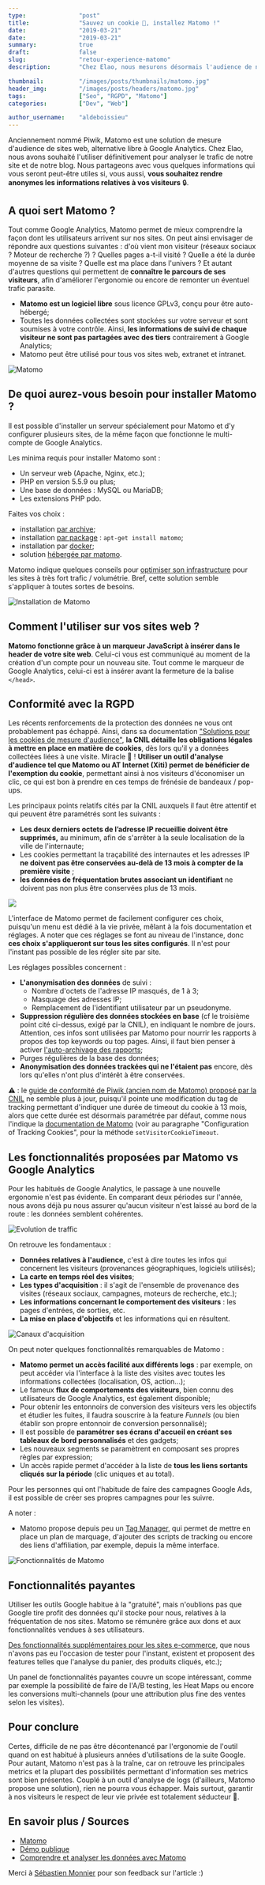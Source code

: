 ```yaml
---
type:               "post"
title:              "Sauvez un cookie 🍪, installez Matomo !"
date:               "2019-03-21"
date:               "2019-03-21"
summary:            true
draft:              false
slug:               "retour-experience-matomo"
description:        "Chez Elao, nous mesurons désormais l'audience de nos propres sites grâce à Matomo. Retour d'expérience. "

thumbnail:          "/images/posts/thumbnails/matomo.jpg"
header_img:         "/images/posts/headers/matomo.jpg"
tags:               ["Seo", "RGPD", "Matomo"]
categories:         ["Dev", "Web"]

author_username:    "aldeboissieu"
---
```


Anciennement nommé Piwik, Matomo est une solution de mesure d'audience de sites web, alternative libre à Google Analytics. Chez Elao, nous avons souhaité l'utiliser définitivement pour analyser le trafic de notre site et de notre blog. Nous partageons avec vous quelques informations qui vous seront peut-être utiles si, vous aussi, **vous souhaitez rendre anonymes les informations relatives à vos visiteurs** 🔒. 

## A quoi sert Matomo ? 

Tout comme Google Analytics, Matomo permet de mieux comprendre la façon dont les utilisateurs arrivent sur nos sites. On peut ainsi envisager de répondre aux questions suivantes : d'où vient mon visiteur (réseaux sociaux ? Moteur de recherche ?) ? Quelles pages a-t-il visité ? Quelle a été la durée moyenne de sa visite ? Quelle est ma place dans l'univers ? Et autant d'autres questions qui permettent de **connaître le parcours de ses visiteurs**, afin d'améliorer l'ergonomie ou encore de remonter un éventuel trafic parasite. 

- **Matomo est un logiciel libre** sous licence GPLv3, conçu pour être auto-hébergé;
- Toutes les données collectées sont stockées sur votre serveur et sont soumises à votre contrôle. Ainsi, **les informations de suivi de chaque visiteur ne sont pas partagées avec des tiers** contrairement à Google Analytics;
- Matomo peut être utilisé pour tous vos sites web, extranet et intranet.

![Matomo](/images/posts/2019/matomo/logo-matomo.jpg)

## De quoi aurez-vous besoin pour installer Matomo ?

Il est possible d'installer un serveur spécialement pour Matomo et d'y configurer plusieurs sites, de la même façon que fonctionne le multi-compte de Google Analytics. 

Les minima requis pour installer Matomo sont : 

- Un serveur web (Apache, Nginx, etc.);
- PHP en version 5.5.9 ou plus;
- Une base de données : MySQL ou MariaDB;
- Les extensions PHP pdo. 

Faites vos choix :

- installation [par archive](https://matomo.org/docs/installation/);
- installation [par package](https://debian.matomo.org/) : ```apt-get install matomo```;
- installation par [docker](<https://docs.docker.com/samples/library/matomo/>);
- solution [hébergée par matomo](<https://matomo.org/pricing/>). 

Matomo indique quelques conseils pour [optimiser son infrastructure](https://matomo.org/docs/optimize/) pour les sites à très fort trafic / volumétrie. Bref, cette solution semble s'appliquer à toutes sortes de besoins. 

![Installation de Matomo](/images/posts/2019/matomo/install-matomo.png)



## Comment l'utiliser sur vos sites web ? 

**Matomo fonctionne grâce à un marqueur JavaScript à insérer dans le header de votre site web**. Celui-ci vous est communiqué au moment de la création d'un compte pour un nouveau site. Tout comme le marqueur de Google Analytics, celui-ci est à insérer avant la fermeture de la balise ```</head>```. 



## Conformité avec la RGPD

Les récents renforcements de la protection des données ne vous ont probablement pas échappé. Ainsi, dans sa documentation ["Solutions pour les cookies de mesure d'audience"](https://www.cnil.fr/fr/solutions-pour-les-cookies-de-mesure-daudience), **la CNIL détaille les obligations légales à mettre en place en matière de cookies**, dès lors qu'il y a données collectées liées à une visite. Miracle 🙌 ! **Utiliser un outil d'analyse d'audience tel que Matomo ou AT Internet (Xiti) permet de bénéficier de l'exemption du cookie**, permettant ainsi à nos visiteurs d'économiser un clic, ce qui est bon à prendre en ces temps de frénésie de bandeaux / pop-ups. 

Les principaux points relatifs cités par la CNIL auxquels il faut être attentif et qui peuvent être paramétrés sont les suivants :

- **Les deux derniers octets de l’adresse IP recueillie doivent être supprimés,** au minimum, afin de s'arrêter à la seule localisation de la ville de l'internaute;
- Les cookies permettant la traçabilité des internautes et les adresses IP **ne doivent pas être conservées au-delà de 13 mois à compter de la première visite** ;
- **les données de fréquentation brutes associant un identifiant** ne doivent pas non plus être conservées plus de 13 mois.

<img src="https://media.giphy.com/media/wO9EzKpgf3pao/giphy.gif" />

L'interface de Matomo permet de facilement configurer ces choix, puisqu'un menu est dédié à la vie privée, mêlant à la fois documentation et réglages. A noter que ces réglages se font au niveau de l'instance, donc **ces choix s'appliqueront sur tous les sites configurés**. Il n'est pour l'instant pas possible de les régler site par site. 

Les réglages possibles concernent : 

- **L'anonymisation des données** de suivi :
  - Nombre d'octets de l'adresse IP masqués, de 1 à 3;
  - Masquage des adresses IP;
  - Remplacement de l'identifiant utilisateur par un pseudonyme.
- **Suppression régulière des données stockées en base** (cf le troisième point cité ci-dessus, exigé par la CNIL), en indiquant le nombre de jours. Attention, ces infos sont utilisées par Matomo pour nourrir les rapports à propos des top keywords ou top pages. Ainsi, il faut bien penser à activer [l'auto-archivage des rapports](https://matomo.org/docs/setup-auto-archiving/);
- Purges régulières de la base des données;
- **Anonymisation des données trackées qui ne l'étaient pas** encore, dès lors qu'elles n'ont plus d'intérêt à être conservées. 

⚠️ : le [guide de conformité de Piwik (ancien nom de Matomo) proposé par la CNIL](https://www.cnil.fr/sites/default/files/typo/document/Configuration_piwik.pdf) ne semble plus à jour, puisqu'il pointe une modification du tag de tracking permettant d'indiquer une durée de timeout du cookie à 13 mois, alors que cette durée est désormais paramétrée par défaut, comme nous l'indique la [documentation de Matomo](https://developer.matomo.org/api-reference/tracking-javascript) (voir au paragraphe "Configuration of Tracking Cookies", pour la méthode ```setVisitorCookieTimeout```. 



## Les fonctionnalités proposées par Matomo vs Google Analytics

Pour les habitués de Google Analytics, le passage à une nouvelle ergonomie n'est pas évidente. En comparant deux périodes sur l'année, nous avons déjà pu nous assurer qu'aucun visiteur n'est laissé au bord de la route : les données semblent cohérentes. 

![Evolution de traffic](/images/posts/2019/matomo/Evolution-trafic-matomo.png)

On retrouve les fondamentaux : 

- **Données relatives à l'audience,** c'est à dire toutes les infos qui concernent les visiteurs (provenances géographiques, logiciels utilisés);
- **La carte en temps réel des visites**;
- **Les types d'acquisition** : il s'agit de l'ensemble de provenance des visites (réseaux sociaux, campagnes, moteurs de recherche, etc.);
- **Les informations concernant le comportement des visiteurs** : les pages d'entrées, de sorties, etc.
- **La mise en place d'objectifs** et les informations qui en résultent.

![Canaux d'acquisition](/images/posts/2019/matomo/canaux-matomo.png)

On peut noter quelques fonctionnalités remarquables de Matomo  :

- **Matomo permet un accès facilité aux différents logs** : par exemple, on peut accéder via l'interface à la liste des visites avec toutes les informations collectées (localisation, OS, action...);
- Le fameux **flux de comportements des visiteurs**, bien connu des utilisateurs de Google Analytics, est également disponible;
- Pour obtenir les entonnoirs de conversion des visiteurs vers les objectifs et étudier les fuites, il faudra souscrire à la feature *Funnels* (ou bien établir son propre entonnoir de conversion personnalisé);
- Il est possible de **paramétrer ses écrans d'accueil en créant ses tableaux de bord personnalisés** et des gadgets;
- Les nouveaux segments se paramètrent en composant ses propres règles par expression;
- Un accès rapide permet d'accéder à la liste de **tous les liens sortants cliqués sur la période** (clic uniques et au total).

Pour les personnes qui ont l'habitude de faire des campagnes Google Ads, il est possible de créer ses propres campagnes pour les suivre. 

A noter : 

- Matomo propose depuis peu un [Tag Manager](https://matomo.org/docs/tag-manager/), qui permet de mettre en place un plan de marquage, d'ajouter des scripts de tracking ou encore des liens d'affiliation, par exemple, depuis la même interface. 

![Fonctionnalités de Matomo](/images/posts/2019/matomo/features-analytics.png)

## Fonctionnalités payantes

Utiliser les outils Google habitue à la "gratuité", mais n'oublions pas que Google tire profit des données qu'il stocke pour nous, relatives à la fréquentation de nos sites. Matomo se rémunère grâce aux dons et aux fonctionnalités vendues à ses utilisateurs. 

[Des fonctionnalités supplémentaires pour les sites e-commerce](<https://matomo.org/docs/ecommerce-analytics/>), que nous n'avons pas eu l'occasion de tester pour l'instant, existent et proposent des features telles que l'analyse du panier, des produits cliqués, etc.);

Un panel de fonctionnalités payantes couvre un scope intéressant, comme par exemple la possibilité de faire de l'A/B testing, les Heat Maps ou encore les conversions multi-channels (pour une attribution plus fine des ventes selon les visites).

## Pour conclure

Certes, difficile de ne pas être décontenancé par l'ergonomie de l'outil quand on est habitué à plusieurs années d'utilisations de la suite Google. Pour autant, Matomo n'est pas à la traîne, car on retrouve les principales metrics et la plupart des possibilités permettant d'information ses metrics sont bien présentes. Couplé à un outil d'analyse de logs (d'ailleurs, Matomo propose une solution), rien ne pourra vous échapper. Mais surtout, garantir à nos visiteurs le respect de leur vie privée est totalement séducteur 🥰.

## En savoir plus / Sources

- [Matomo](https://matomo.org/)
- [Démo publique](https://demo.matomo.org/)
- [Comprendre et analyser les données avec Matomo](https://zestedesavoir.com/tutoriels/2508/matomo-analytics/partie-4-comprendre-et-analyser-les-donnees/)

Merci à [Sébastien Monnier](https://woptimo.com/) pour son feedback sur l'article :)
